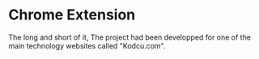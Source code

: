 Chrome Extension
==========================

The long and short of it, The project had been developped for one of the main technology websites called "Kodcu.com".
